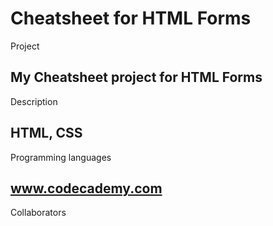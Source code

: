 # Cheatsheet for HTML Forms
Project 
## My Cheatsheet project for HTML Forms
Description
## HTML, CSS
Programming languages
## www.codecademy.com
Collaborators


